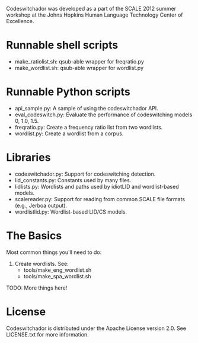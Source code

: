 Codeswitchador was developed as a part of the SCALE 2012 summer workshop at the
Johns Hopkins Human Language Technology Center of Excellence.


Runnable shell scripts
=======================
* make_ratiolist.sh: qsub-able wrapper for freqratio.py
* make_wordlist.sh: qsub-able wrapper for wordlist.py

Runnable Python scripts
========================
* api_sample.py: A sample of using the codeswitchador API.
* eval_codeswitch.py: Evaluate the performance of codeswitching models 0, 1.0, 1.5.
* freqratio.py: Create a frequency ratio list from two wordlists.
* wordlist.py: Create a wordlist from a corpus.

Libraries
==========
* codeswitchador.py: Support for codeswitching detection.
* lid_constants.py: Constants used by many files.
* lidlists.py: Wordlists and paths used by idiotLID and wordlist-based models.
* scalereader.py: Support for reading from common SCALE file formats (e.g., Jerboa output).
* wordlistlid.py: Wordlist-based LID/CS models.

The Basics
==========
Most common things you'll need to do:

1. Create wordlists. See:
   * tools/make_eng_wordlist.sh
   * tools/make_spa_wordlist.sh

TODO: More things here!

License
=======
Codeswitchador is distributed under the Apache License version 2.0. See
LICENSE.txt for more information.

